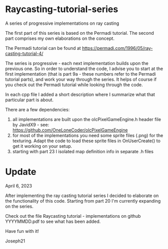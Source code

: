 # Raycasting-tutorial-series
A series of progressive implementations on ray casting

The first part of this series is based on the Permadi tutorial. The second part comprises my own elaborations on the concept.

The Permadi tutorial can be found at https://permadi.com/1996/05/ray-casting-tutorial-4/

The series is progressive - each next implementation builds upon the previous one. So in order to understand the code, I advise you to start at the first implementation (that is part 9a - these numbers refer to the Permadi tutorial parts), and work your way through the series. It helps of course if you check out the Permadi tutorial while looking through the code.

In each cpp file I added a short description where I summarize what that particular part is about. 

There are a few dependencies:
1. all implementations are built upon the olcPixelGameEngine.h header file by JavidX9 - see: https://github.com/OneLoneCoder/olcPixelGameEngine 
2. for most of the implementations you need some sprite files (.png) for the texturing. Adapt the code to load these sprite files in OnUserCreate() to get it working on your setup.
3. starting with part 23 I isolated map definition info in separate .h files

# Update 
April 6, 2023

After implementing the ray casting tutorial series I decided to elaborate on the functionality of this code. Starting from part 20 I'm currently expanding on the series.

Check out the file Raycasting tutorial - implementations on github YYYYMMDD.pdf to see what has been added.

Have fun with it!

Joseph21
